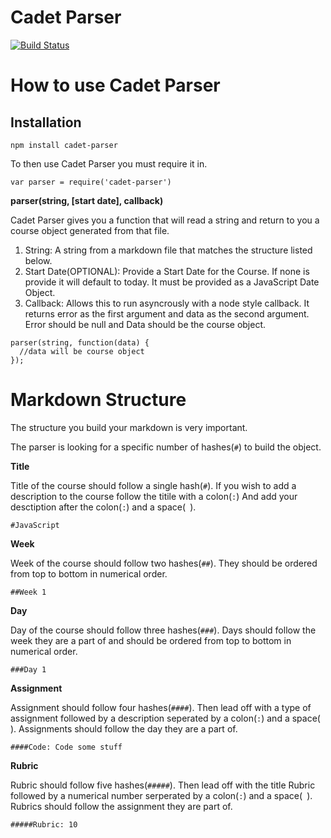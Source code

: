 # Cadet Parser

[![Build Status](https://travis-ci.org/cf-lms/cadet-parser.svg)](https://travis-ci.org/cf-lms/cadet-parser)

**How to use Cadet Parser**
==========================
Installation
-----------------
```npm install cadet-parser```

To then use Cadet Parser you must require it in.

```var parser = require('cadet-parser')```

**parser(string, [start date], callback)**

Cadet Parser gives you a function that will read a string and return to you a course object generated from that file.

1. String: A string from a markdown file that matches the structure listed below.
2. Start Date(OPTIONAL): Provide a Start Date for the Course. If none is provide it will default to today. It must be provided as a JavaScript Date Object.
3. Callback: Allows this to run asyncrously with a node style callback. It returns error as the first argument and data as the second argument. Error should be null and Data should be the course object.

```
parser(string, function(data) {
  //data will be course object
});
```

**Markdown Structure**
===================================

The structure you build your markdown is very important.

The parser is looking for a specific number of hashes(`#`) to build the object.

**Title**

Title of the course should follow a single hash(`#`).
If you wish to add a description to the course follow the titile with a colon(`:`) And add your desctiption after the colon(`:`) and a space(` `).

`#JavaScript`

**Week**

Week of the course should follow two hashes(`##`). They should be ordered from top to bottom in numerical order.

`##Week 1`

**Day**

Day of the course should follow three hashes(`###`). Days should follow the week they are a part of and should be ordered from top to bottom in numerical order.

`###Day 1`

**Assignment**

Assignment should follow four hashes(`####`). Then lead off with a type of assignment followed by a description seperated by a colon(`:`) and a space(` `). Assignments should follow the day they are a part of.

`####Code: Code some stuff`

**Rubric**

Rubric should follow five hashes(`#####`). Then lead off with the title Rubric followed by a numerical number serperated by a colon(`:`) and a space(` `). Rubrics should follow the assignment they are part of.

`#####Rubric: 10`
